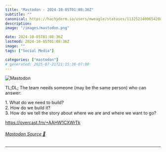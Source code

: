 ```yaml
---
title: "Mastodon - 2024-10-05T01:08:36Z"
subtitle: ""
canonical: https://hachyderm.io/users/mweagle/statuses/113252140065420855
description:
image: "/images/mastodon.png"

date: 2024-10-05T01:08:36Z
lastmod: 2024-10-05T01:08:36Z
image: ""
tags: ["Social Media"]

categories: ["mastodon"]
# generated: 2025-07-21T21:15:38-07:00
---
```

![Mastodon](/images/mastodon.png)

<p>TL;DL; The team needs someone (may be the same person) who can answer:</p><p>1. What do we need to build?<br />2. How do we build it?<br />3. How do we tell the story about where we are and where we want to go?</p><p><a href="https://overcast.fm/+AAHW1CXWrTk" target="_blank" rel="nofollow noopener noreferrer" translate="no"><span class="invisible">https://</span><span class="">overcast.fm/+AAHW1CXWrTk</span><span class="invisible"></span></a></p>


###### [Mastodon Source 🐘](https://hachyderm.io/@mweagle/113252140065420855)

___
